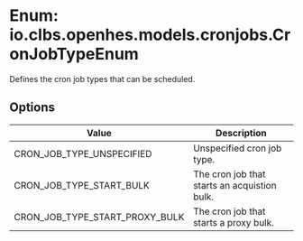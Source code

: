# Enum: io.clbs.openhes.models.cronjobs.CronJobTypeEnum

Defines the cron job types that can be scheduled.

## Options

| Value | Description |
| --- | --- |
| CRON_JOB_TYPE_UNSPECIFIED | Unspecified cron job type. |
| CRON_JOB_TYPE_START_BULK | The cron job that starts an acquistion bulk. |
| CRON_JOB_TYPE_START_PROXY_BULK | The cron job that starts a proxy bulk. |
